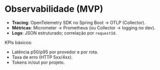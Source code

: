 # Observabilidade (MVP)

- **Tracing**: OpenTelemetry SDK no Spring Boot → OTLP (Collector). 
- **Métricas**: Micrometer → Prometheus (ou Collector → logging no dev).
- **Logs**: JSON estruturado; correlação por `requestId`.

KPIs básicos:
- Latência p50/p95 por provedor e por rota.
- Taxa de erro (HTTP 5xx/4xx).
- Tokens in/out por projeto.
